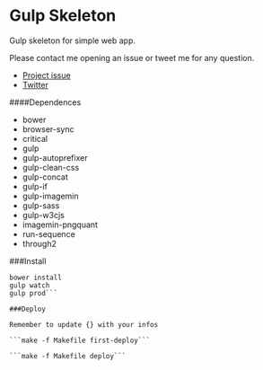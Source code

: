 <!--
  Title: Gulp-skeleton
  Description: Gulp skeleton for simple web app
  Author: nicoladl
  -->

# Gulp Skeleton
Gulp skeleton for simple web app.

Please contact me opening an issue or tweet me for any question.

* [Project issue](https://github.com/nicoladl/gulp-skeleton/issues "Project issue")
* [Twitter](https://twitter.com/nicoladelazzari "Twitter")

####Dependences
- bower
- browser-sync
- critical
- gulp
- gulp-autoprefixer
- gulp-clean-css
- gulp-concat
- gulp-if
- gulp-imagemin
- gulp-sass
- gulp-w3cjs
- imagemin-pngquant
- run-sequence
- through2

###Install

```npm install
bower install
gulp watch
gulp prod```

###Deploy

Remember to update {} with your infos

```make -f Makefile first-deploy```

```make -f Makefile deploy```